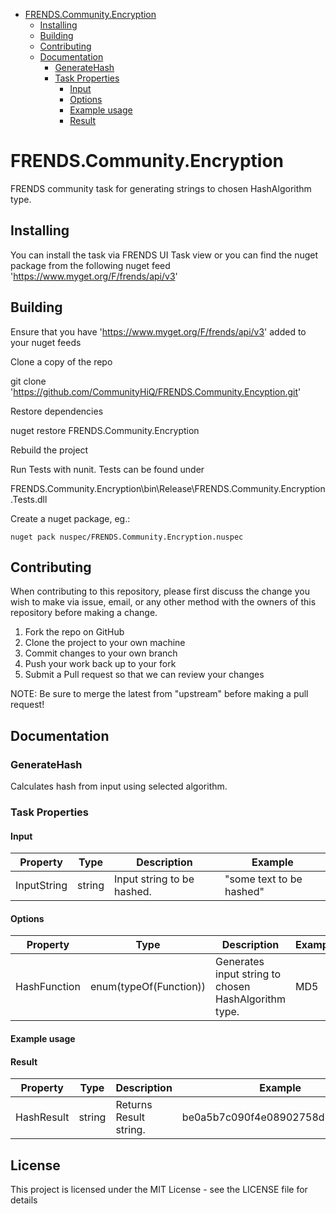 - [FRENDS.Community.Encryption](#frends.community.encryption)
   - [Installing](#installing)
   - [Building](#building)
   - [Contributing](#contributing)
   - [Documentation](#documentation)
     - [GenerateHash](#generateHash)
	 - [Task Properties](#taskproperties)
	   - [Input](#input)
	   - [Options](#options)
	   - [Example usage](#exampleusage)
	   - [Result](#result)

# FRENDS.Community.Encryption
FRENDS community task for generating strings to chosen HashAlgorithm type.

## Installing
You can install the task via FRENDS UI Task view or you can find the nuget package from the following nuget feed
'https://www.myget.org/F/frends/api/v3'

## Building
Ensure that you have 'https://www.myget.org/F/frends/api/v3' added to your nuget feeds

Clone a copy of the repo

git clone 'https://github.com/CommunityHiQ/FRENDS.Community.Encyption.git'

Restore dependencies

nuget restore FRENDS.Community.Encryption

Rebuild the project

Run Tests with nunit. Tests can be found under

FRENDS.Community.Encryption\bin\Release\FRENDS.Community.Encryption.Tests.dll

Create a nuget package, eg.:

`nuget pack nuspec/FRENDS.Community.Encryption.nuspec`

## Contributing
When contributing to this repository, please first discuss the change you wish to make via issue, email, or any other method with the owners of this repository before making a change.

1. Fork the repo on GitHub
2. Clone the project to your own machine
3. Commit changes to your own branch
4. Push your work back up to your fork
5. Submit a Pull request so that we can review your changes

NOTE: Be sure to merge the latest from "upstream" before making a pull request!

## Documentation

### GenerateHash

Calculates hash from input using selected algorithm.

### Task Properties

#### Input
| Property             | Type                 | Description                          | Example |
| ---------------------| ---------------------| ------------------------------------ | ----- |
| InputString  | string | Input string to be hashed. | "some text to be hashed"|

#### Options
| Property             | Type                 | Description                          | Example |
| ---------------------| ---------------------| ------------------------------------ | ----- |
| HashFunction  | enum(typeOf(Function)) | Generates input string to chosen HashAlgorithm type. | MD5|

#### Example usage

#### Result
| Property             | Type                 | Description                          | Example |
| ---------------------| ---------------------| ------------------------------------ | ----- |
| HashResult| string  | Returns Result string. |be0a5b7c090f4e08902758d79cf1c9d2 |

## License
This project is licensed under the MIT License - see the LICENSE file for details